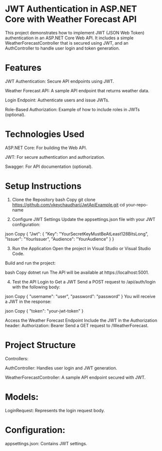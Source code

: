 # JWT Authentication in ASP.NET Core with Weather Forecast API
This project demonstrates how to implement JWT (JSON Web Token) authentication in an ASP.NET Core Web API. It includes a simple WeatherForecastController that is secured using JWT, and an AuthController to handle user login and token generation.

# Features
JWT Authentication: Secure API endpoints using JWT.

Weather Forecast API: A sample API endpoint that returns weather data.

Login Endpoint: Authenticate users and issue JWTs.

Role-Based Authorization: Example of how to include roles in JWTs (optional).

# Technologies Used
ASP.NET Core: For building the Web API.

JWT: For secure authentication and authorization.

Swagger: For API documentation (optional).

# Setup Instructions

1. Clone the Repository
bash
Copy
git clone https://github.com/vkeychaudhari/JwtApiExample.git
cd your-repo-name

2. Configure JWT Settings
Update the appsettings.json file with your JWT configuration:

json
Copy
{
  "Jwt": {
    "Key": "YourSecretKeyMustBeAtLeast128BitsLong",
    "Issuer": "YourIssuer",
    "Audience": "YourAudience"
  }
}

3. Run the Application
Open the project in Visual Studio or Visual Studio Code.

Build and run the project:

bash
Copy
dotnet run
The API will be available at https://localhost:5001.

4. Test the API
Login to Get a JWT
Send a POST request to /api/auth/login with the following body:

json
Copy
{
  "username": "user",
  "password": "password"
}
You will receive a JWT in the response:

json
Copy
{
  "token": "your-jwt-token"
}

Access the Weather Forecast Endpoint
Include the JWT in the Authorization header:
Authorization: Bearer <YourJWT>
Send a GET request to /WeatherForecast.

# Project Structure
Controllers:

AuthController: Handles user login and JWT generation.

WeatherForecastController: A sample API endpoint secured with JWT.

# Models:

LoginRequest: Represents the login request body.

# Configuration:

appsettings.json: Contains JWT settings.

